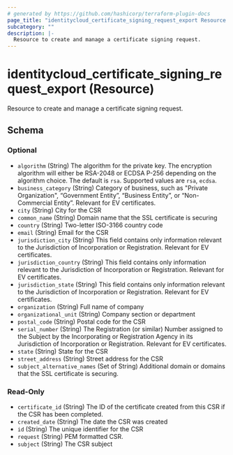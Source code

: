 ```yaml
---
# generated by https://github.com/hashicorp/terraform-plugin-docs
page_title: "identitycloud_certificate_signing_request_export Resource - terraform-provider-identitycloud"
subcategory: ""
description: |-
  Resource to create and manage a certificate signing request.
---
```


# identitycloud_certificate_signing_request_export (Resource)

Resource to create and manage a certificate signing request.



<!-- schema generated by tfplugindocs -->
## Schema

### Optional

- `algorithm` (String) The algorithm for the private key. The encryption algorithm will either be RSA-2048 or ECDSA P-256 depending on the algorithm choice. The default is `rsa`. Supported values are `rsa`, `ecdsa`.
- `business_category` (String) Category of business, such as "Private Organization", “Government Entity”, “Business Entity”, or “Non-Commercial Entity”. Relevant for EV certificates.
- `city` (String) City for the CSR
- `common_name` (String) Domain name that the SSL certificate is securing
- `country` (String) Two-letter ISO-3166 country code
- `email` (String) Email for the CSR
- `jurisdiction_city` (String) This field contains only information relevant to the Jurisdiction of Incorporation or Registration. Relevant for EV certificates.
- `jurisdiction_country` (String) This field contains only information relevant to the Jurisdiction of Incorporation or Registration. Relevant for EV certificates.
- `jurisdiction_state` (String) This field contains only information relevant to the Jurisdiction of Incorporation or Registration. Relevant for EV certificates.
- `organization` (String) Full name of company
- `organizational_unit` (String) Company section or department
- `postal_code` (String) Postal code for the CSR
- `serial_number` (String) The Registration (or similar) Number assigned to the Subject by the Incorporating or Registration Agency in its Jurisdiction of Incorporation or Registration. Relevant for EV certificates.
- `state` (String) State for the CSR
- `street_address` (String) Street address for the CSR
- `subject_alternative_names` (Set of String) Additional domain or domains that the SSL certificate is securing.

### Read-Only

- `certificate_id` (String) The ID of the certificate created from this CSR if the CSR has been completed.
- `created_date` (String) The date the CSR was created
- `id` (String) The unique identifier for the CSR
- `request` (String) PEM formatted CSR.
- `subject` (String) The CSR subject
